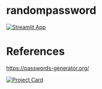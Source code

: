 # randompassword
[![Streamlit App](https://static.streamlit.io/badges/streamlit_badge_black_white.svg)](https://surendraredd-randompassword.streamlit.app/)

# References
https://passwords-generator.org/

[![Project Card](https://project-card-app.herokuapp.com/project_card/SurendraRedd/randompassword)](https://github.com/SurendraRedd/randompassword)
